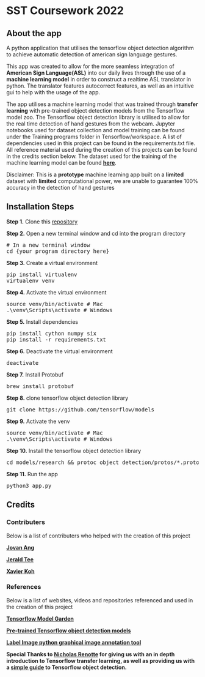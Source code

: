 # SST Coursework 2022

## About the app

A python application that utilises the tensorflow object detection algorithm to achieve automatic detection of american sign language gestures.

This app was created to allow for the more seamless integration of **American Sign Language(ASL)** into our daily lives through the use of a **machine learning model** in order to construct a realtime ASL translator in python. The translator features autocorrect features, as well as an intuitive gui to help with the usage of the app.

The app utilises a machine learning model that was trained through **transfer learning** with pre-trained object detection models from the Tensorflow model zoo. The Tensorflow object detection library is utilised to allow for the real time detection of hand gestures from the webcam. Jupyter notebooks used for dataset collection and model training can be found under the Training programs folder in Tensorflow/workspace. A list of dependencies used in this project can be found in the requirements.txt file. All reference material used during the creation of this projects can be found in the credits section below. The dataset used for the training of the machine learning model can be found **[here](https://drive.google.com/drive/folders/1bFOTeoUWdaG37eiMCa2sYimpsN4JxU3f?usp=sharing)**.

Disclaimer: This is a **prototype** machine learning app built on a **limited** dataset with **limited** computational power, we are unable to guarantee 100% accuracy in the detection of hand gestures


## Installation Steps

<b>Step 1.</b> Clone this [repository](https://github.com/Xavier3372/coursework-final)



<b>Step 2.</b> Open a new terminal window and cd into the program directory
<pre>
# In a new terminal window
cd {your program directory here}
</pre>

<b>Step 3.</b> Create a virtual environment
<pre>
pip install virtualenv
virtualenv venv 
</pre>

<b>Step 4.</b> Activate the virtual environment
<pre>
source venv/bin/activate # Mac
.\venv\Scripts\activate # Windows 
</pre>

<b>Step 5.</b> Install dependencies
<pre>
pip install cython numpy six
pip install -r requirements.txt 
</pre>

<b>Step 6.</b> Deactivate the virtual environment
<pre>
deactivate
</pre>

<b>Step 7.</b> Install Protobuf
<pre>
brew install protobuf
</pre>

<b>Step 8.</b> clone tensorflow object detection library
<pre>
git clone https://github.com/tensorflow/models
</pre>

<b>Step 9.</b> Activate the venv
<pre>
source venv/bin/activate # Mac
.\venv\Scripts\activate # Windows 
</pre>

<b>Step 10.</b> Install the tensorflow object detection library
<pre>
cd models/research && protoc object_detection/protos/*.proto --python_out=. && cp object_detection/packages/tf2/setup.py . && python -m pip install .
</pre>

<b>Step 11.</b> Run the app
<pre>
python3 app.py
</pre>

## Credits
### Contributers
<p> Below is a list of contributers who helped with the creation of this project </p>

**[Jovan Ang](https://github.com/DudeNav0J)**

**[Jerald Tee](https://github.com/jeraldtea)**

**[Xavier Koh](https://github.com/Xavier3372)**

### References
<p> Below is a list of websites, videos and repositories referenced and used in the creation of this project </p>

**[Tensorflow Model Garden](https://github.com/tensorflow/models)**

**[Pre-trained Tensorflow object detection models](https://github.com/tensorflow/models/blob/master/research/object_detection/g3doc/tf2_detection_zoo.md)**

**[Label Image python graphical image annotation tool](https://github.com/tzutalin/labelImg)**

**Special Thanks to [Nicholas Renotte](https://www.youtube.com/c/NicholasRenotte) for giving us with an in depth introduction to Tensorflow transfer learning, as well as providing us with a [simple guide](https://github.com/nicknochnack/TFODCourse) to Tensorflow object detection.**
